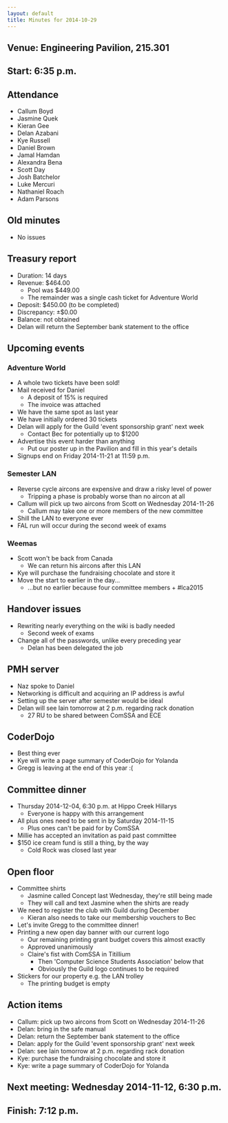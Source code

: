 ```yaml
---
layout: default
title: Minutes for 2014-10-29
---
```


## Venue: Engineering Pavilion, 215.301

## Start: <time datetime="2014-10-29T10:35Z">6:35 p.m.</time>

## Attendance

  * Callum Boyd
  * Jasmine Quek
  * Kieran Gee
  * Delan Azabani
  * Kye Russell
  * Daniel Brown
  * Jamal Hamdan
  * Alexandra Bena
  * Scott Day
  * Josh Batchelor
  * Luke Mercuri
  * Nathaniel Roach
  * Adam Parsons

## Old minutes

  * No issues

## Treasury report

  * Duration: 14 days
  * Revenue: $464.00
    * Pool was $449.00
    * The remainder was a single cash ticket for Adventure World
  * Deposit: $450.00 (to be completed)
  * Discrepancy: ±$0.00
  * Balance: not obtained
  * Delan will return the September bank statement to the office

## Upcoming events

### Adventure World

  * A whole two tickets have been sold!
  * Mail received for Daniel
    * A deposit of 15% is required
    * The invoice was attached
  * We have the same spot as last year
  * We have initially ordered 30 tickets
  * Delan will apply for the Guild 'event sponsorship grant' next week
    * Contact Bec for potentially up to $1200
  * Advertise this event harder than anything
    * Put our poster up in the Pavilion and fill in this year's details
  * Signups end on Friday 2014-11-21 at 11:59 p.m.

### Semester LAN

  * Reverse cycle aircons are expensive and draw a risky level of power
    * Tripping a phase is probably worse than no aircon at all
  * Callum will pick up two aircons from Scott on Wednesday 2014-11-26
    * Callum may take one or more members of the new committee
  * Shill the LAN to everyone ever
  * FAL run will occur during the second week of exams

### Weemas

  * Scott won't be back from Canada
    * We can return his aircons after this LAN
  * Kye will purchase the fundraising chocolate and store it
  * Move the start to earlier in the day...
    * ...but no earlier because four committee members + #lca2015

## Handover issues

  * Rewriting nearly everything on the wiki is badly needed
    * Second week of exams
  * Change all of the passwords, unlike every preceding year
    * Delan has been delegated the job

## PMH server

  * Naz spoke to Daniel
  * Networking is difficult and acquiring an IP address is awful
  * Setting up the server after semester would be ideal
  * Delan will see Iain tomorrow at 2 p.m. regarding rack donation
    * 27 RU to be shared between ComSSA and ECE

## CoderDojo

  * Best thing ever
  * Kye will write a page summary of CoderDojo for Yolanda
  * Gregg is leaving at the end of this year :(

## Committee dinner

  * Thursday 2014-12-04, 6:30 p.m. at Hippo Creek Hillarys
    * Everyone is happy with this arrangement
  * All plus ones need to be sent in by Saturday 2014-11-15
    * Plus ones can't be paid for by ComSSA
  * Millie has accepted an invitation as paid past committee
  * $150 ice cream fund is still a thing, by the way
    * Cold Rock was closed last year

## Open floor

  * Committee shirts
    * Jasmine called Concept last Wednesday, they're still being made
    * They will call and text Jasmine when the shirts are ready
  * We need to register the club with Guild during December
    * Kieran also needs to take our membership vouchers to Bec
  * Let's invite Gregg to the committee dinner!
  * Printing a new open day banner with our current logo
    * Our remaining printing grant budget covers this almost exactly
    * Approved unanimously
    * Claire's fist with ComSSA in Titillium
      * Then 'Computer Science Students Association' below that
      * Obviously the Guild logo continues to be required
  * Stickers for our property e.g. the LAN trolley
    * The printing budget is empty

## Action items

  * Callum: pick up two aircons from Scott on Wednesday 2014-11-26
  * Delan: bring in the safe manual
  * Delan: return the September bank statement to the office
  * Delan: apply for the Guild 'event sponsorship grant' next week
  * Delan: see Iain tomorrow at 2 p.m. regarding rack donation
  * Kye: purchase the fundraising chocolate and store it
  * Kye: write a page summary of CoderDojo for Yolanda

## Next meeting: Wednesday 2014-11-12, 6:30 p.m.

## Finish: <time datetime="2014-10-29T11:12Z">7:12 p.m.</time>
